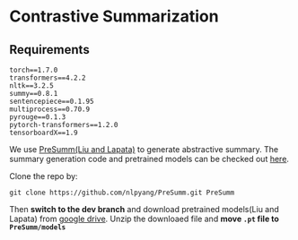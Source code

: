 # Contrastive Summarization
<!-- **This code is for the paper** "Constructing contrastive samples via summarization for text classification with limited annotations" -->

## Requirements
```
torch==1.7.0
transformers==4.2.2
nltk==3.2.5
summy==0.8.1
sentencepiece==0.1.95
multiprocess==0.70.9
pyrouge==0.1.3
pytorch-transformers==1.2.0
tensorboardX==1.9
```
We use [PreSumm(Liu and Lapata)](https://arxiv.org/abs/1908.08345) to generate abstractive summary. The summary generation code and pretrained models can be checked out [here](https://github.com/nlpyang/PreSumm/tree/master).

Clone the repo by:
```
git clone https://github.com/nlpyang/PreSumm.git PreSumm
```
Then **switch to the dev branch** and download pretrained models(Liu and Lapata) from [google drive](https://drive.google.com/file/d/1-IKVCtc4Q-BdZpjXc4s70_fRsWnjtYLr/view). Unzip the downloaed file and **move `.pt` file to `PreSumm/models`**


